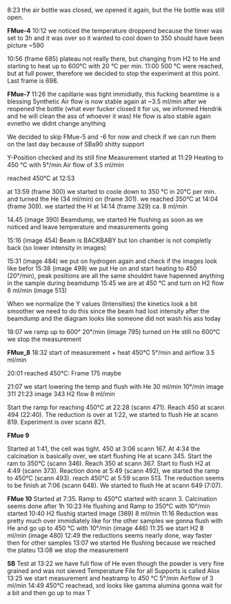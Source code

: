 8:23 the air bottle was closed, we opened it again, but the He bottle was still open. 

**FMue-4**
10:12 we noticed the temperature droppend because the timer was set to 3h and it was over so it wanted to cool down to 350
should have been picture ~590

10:56 (frame 685) plateau not really there, but changing from H2 to He and starting to heat up to 600°C with 20 °C per min.
11:00 500 °C were reached, but at full power, therefore we decided to stop the experiment at this point. Last frame is 698.

**FMue-7**
11:26 the capillarie was tight immidiatly, this fucking beamtime is a blessing
Synthetic Air flow is now stable again at ~3.5 ml/min after we reopened the bottle (what ever fucker closed it for us, we informed Hendrik and he will clean the ass of whoever it was)
He flow is also stable again evnetho we didnt change anything

We decided to skip FMue-5 and -6 for now and check if we can run them on the last day because of SBa90 shitty support

Y-Position checked and its still fine
Measurement started at 11:29
Heating to 450 °C with 5°/min
Air flow of 3.5 ml/min

reached 450°C at 12:53

at 13:59 (frame 300) we started to coole down to 350 °C in 20°C per min. and turned the He (34 ml/min) on (frame 301). 
we reached 350°C at   14:04 (frame 309). 
we started the H at 14:14 (frame 329) ca. 8 ml/min


14.45 (image 390) Beamdump, we started He flushing as soon as we noticed and leave temperature and measurements going

15:16 (image 454) Beam is BACKBABY but Ion chamber is not completly back (so lower intensity in images)

15:31 (image 484) we put on hydrogen again and check if the images look like befor
15:38 (image 499) we put He on and start heating to 450 (20°/min), peak positions are all the same shouldnt have hapenned anything in the sample during beamdump
15:45 we are at 450 °C and turn on H2 flow 8 ml/min (image 513)

When we normalize the Y values (Intensities) the kinetics look a bit smoother
we need to do this since the beam had lost intensity after the beamdump and the diagram looks like someone did not wash his ass today

18:07 we ramp up to 600° 20°/min (image 795)
turned on He
still no 600°C we stop the measurement

**FMue_8**
18:32 start of measurement + heat 450°C 5°/min and airflow 3.5 ml/min

20:01 reached 450°C: Frame 175 maybe

21:07 we start lowering the temp and flush with He 30 ml/min 10°/min
image 311
21:23 image 343 H2 flow 8 ml/min

Start the ramp for reaching 450°C at 22:28 (scann 471).
Reach 450 at scann 494 (22:40).
The reduction is over at 1:22, we started to flush He at scann 819.
Experiment is over scann 821.

**FMue 9**

Started at 1:41, the cell was tight.
450 at 3:06 scann 167.
At 4:34 the calcination is basically over, we start flushing He at scann 345.
Start the ram to 350°C (scann 346).
Reach 350 at scann 367.
Start to flush H2 at 4:49 (scann 373).
Reaction done at 5:49 (scann 492), we started the ramp to 450°C (scann 493).
reach 450°C at 5:59 scann 513.
The reduction seems to be finish at 7:06 (scann 648).
We started to flush He at scann 649 (7:07).

**FMue 10**
Started at 7:35.
Ramp to 450°C started with scann 3.
Calcination seems done after 1h
10:23 He flushing and Ramp to 350°C with 10°/min started
10:40 H2 flushig started image (369) 8 ml/min
11:16 Reduction was pretty much over immidiately like for the other samples
we gonna flush with He and go up to 450 °C with 10°/min (image 446)
11:35 we start H2 8 ml/min (image 480)
12:49 the reductions seems nearly done, way faster then for other samples
13:07 we started He flushing because we reached the plateu
13:08 we stop the measurement


**SB**
Test at 13:22
we have full flow of He even though the powder is very fine grained and was not sieved
Temperature File for all Supports is called Alox
13:25 we start measurement and heatramp to 450 °C 5°/min Airflow of 3 ml/min
14:49 450°C reachead, xrd looks like gamma alumina
gonna wait for a bit and then go up to max T
